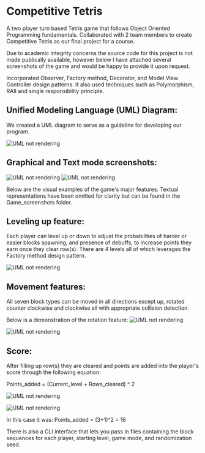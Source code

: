 # Competitive Tetris
A two player turn based Tetris game that follows Object Oriented Programming fundamentals. Collaborated with 2 team members to create Competitive Tetris as our final project for a course.

Due to academic integrity concerns the source code for this project is not made publically available, however below I have attached several screenshots of the game and would be happy to provide it upon request.

Incorporated Observer, Factory method, Decorator, and Model View Controller design patterns. It also used techniques such as Polymorphism, RAII and single responsibility principle.

## Unified Modeling Language (UML) Diagram:

We created a UML diagram to serve as a guideline for developing our program.

![UML not rendering](UML.png?raw=true "Title")

## Graphical and Text mode screenshots:
![UML not rendering](Game_screenshots/Scoreboard_Graphic.png?raw=true "Title")
![UML not rendering](Game_screenshots/Scoreboard_Text.png?raw=true "Title")

Below are the visual examples of the game's major features. Textual representations have been omitted for clarity but can be found in the Game_screenshots folder.

## Leveling up feature:
Each player can level up or down to adjust the probabilities of harder or easier blocks spawning, and presence of debuffs, to increase points they earn once they clear row(s). There are 4 levels all of which leverages the Factory method design pattern.

![UML not rendering](Game_screenshots/Level_Graphic.png?raw=true "Title")

## Movement features:
All seven block types can be moved in all directions except up, rotated counter clockwise and clockwise all with appropriate collision detection.

Below is a demonstration of the rotation feature:
![UML not rendering](Game_screenshots/Level_Graphic.png?raw=true "Title")

![UML not rendering](Game_screenshots/Movement_Graphic.png?raw=true "Title")

## Score:
After filling up row(s) they are cleared and points are added into the player's score through the following equation:

Points_added = (Current_level + Rows_cleared) ^ 2

![UML not rendering](Game_screenshots/Scoreboard_Graphic.png?raw=true "Title")


![UML not rendering](Game_screenshots/Scoreboard_Graphic_2.png?raw=true "Title")


In this case it was:
Points_added = (3+1)^2 = 16

There is also a CLI interface that lets you pass in files containing the block sequences for each player, starting level, game mode, and randomization seed. 


